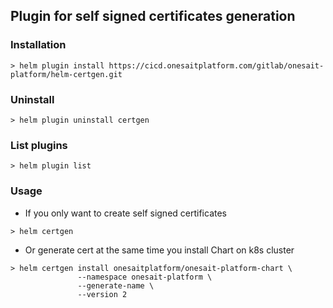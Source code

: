 ## Plugin for self signed certificates generation

### Installation

```
> helm plugin install https://cicd.onesaitplatform.com/gitlab/onesait-platform/helm-certgen.git
```

### Uninstall

```
> helm plugin uninstall certgen
```

### List plugins

```
> helm plugin list
```

### Usage

- If you only want to create self signed certificates

```
> helm certgen
```

- Or generate cert at the same time you install Chart on k8s cluster

```
> helm certgen install onesaitplatform/onesait-platform-chart \
               --namespace onesait-platform \
               --generate-name \
               --version 2
```
